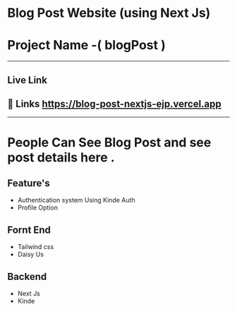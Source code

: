 # Blog Post Website (using Next Js)

# Project Name -( blogPost )

---

## Live Link

## 🔗 Links https://blog-post-nextjs-ejp.vercel.app

---

# People Can See Blog Post and see post details here .

## Feature's

- Authentication system Using Kinde Auth
- Profile Option

## Fornt End

- Tailwind css
- Daisy Us

## Backend

- Next Js
- Kinde
